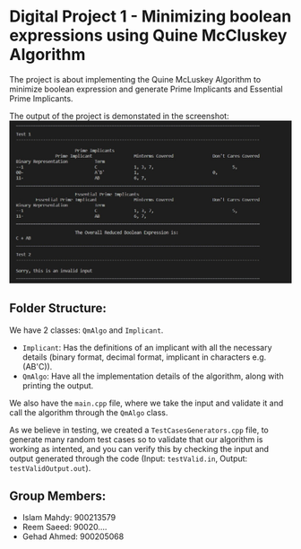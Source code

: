 # Digital Project 1 - Minimizing boolean expressions using Quine McCluskey Algorithm

The project is about implementing the Quine McLuskey Algorithm to minimize boolean expression and generate Prime Implicants and Essential Prime Implicants. 

The output of the project is demonstated in the screenshot:
![](./example.jpeg)

## Folder Structure:
We have 2 classes: `QmAlgo` and `Implicant`.

- `Implicant`: Has the definitions of an implicant with all the necessary details (binary format, decimal format, implicant in characters e.g. (AB'C)).
- `QmAlgo`: Have all the implementation  details of the algorithm, along with printing the output.

We also have the `main.cpp` file, where we take the input and validate it and call the algorithm through the `QmAlgo` class.

As we believe in testing, we created a `TestCasesGenerators.cpp` file, to generate many random test cases so to validate that our algorithm is working as intented, and you can verify this by checking the input and output generated through the code (Input: `testValid.in`, Output: `testValidOutput.out`).

## Group Members: 
- Islam Mahdy: 900213579
- Reem Saeed: 90020....
- Gehad Ahmed: 900205068


